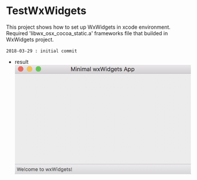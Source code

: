 #  TestWxWidgets

This project shows how to set up WxWidgets in xcode environment.
Required 'libwx_osx_cocoa_static.a' frameworks file that builded in WxWidgets project.

```
2018-03-29 : initial commit
```

- result
![Alt text](/TestWxWidgets.png)
